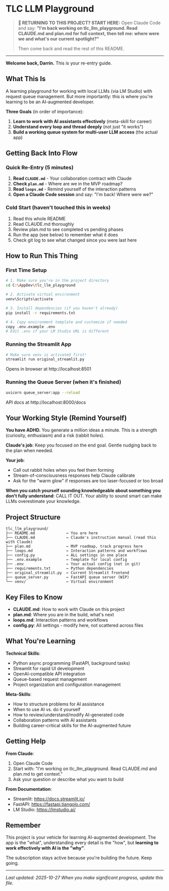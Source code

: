 # TLC LLM Playground

> **🚀 RETURNING TO THIS PROJECT? START HERE:**
> Open Claude Code and say:
> **"I'm back working on tlc_llm_playground. Read CLAUDE.md and plan.md for full context, then tell me: where were we and what's our current spotlight?"**
>
> Then come back and read the rest of this README.

---

**Welcome back, Darrin.** This is your re-entry guide.

## What This Is

A learning playground for working with local LLMs (via LM Studio) with request queue management. But more importantly: this is where you're learning to be an AI-augmented developer.

**Three Goals** (in order of importance):
1. **Learn to work with AI assistants effectively** (meta-skill for career)
2. **Understand every loop and thread deeply** (not just "it works")
3. **Build a working queue system for multi-user LLM access** (the actual app)

## Getting Back Into Flow

### Quick Re-Entry (5 minutes)
1. **Read `CLAUDE.md`** - Your collaboration contract with Claude
2. **Check `plan.md`** - Where are we in the MVP roadmap?
3. **Read `loops.md`** - Remind yourself of the interaction patterns
4. **Open a Claude Code session** and say: "I'm back! Where were we?"

### Cold Start (haven't touched this in weeks)
1. Read this whole README
2. Read CLAUDE.md thoroughly
3. Review plan.md to see completed vs pending phases
4. Run the app (see below) to remember what it does
5. Check git log to see what changed since you were last here

## How to Run This Thing

### First Time Setup
```bash
# 1. Make sure you're in the project directory
cd C:\AppDev\tlc_llm_playground

# 2. Activate virtual environment
venv\Scripts\activate

# 3. Install dependencies (if you haven't already)
pip install -r requirements.txt

# 4. Copy environment template and customize if needed
copy .env.example .env
# Edit .env if your LM Studio URL is different
```

### Running the Streamlit App
```bash
# Make sure venv is activated first!
streamlit run original_streamlit.py
```

Opens in browser at http://localhost:8501

### Running the Queue Server (when it's finished)
```bash
uvicorn queue_server:app --reload
```

API docs at http://localhost:8000/docs

## Your Working Style (Remind Yourself)

**You have ADHD.** You generate a million ideas a minute. This is a strength (curiosity, enthusiasm) and a risk (rabbit holes).

**Claude's job**: Keep you focused on the end goal. Gentle nudging back to the plan when needed.

**Your job**:
- Call out rabbit holes when you feel them forming
- Stream-of-consciousness responses help Claude calibrate
- Ask for the "warm glow" if responses are too laser-focused or too broad

**When you catch yourself sounding knowledgeable about something you don't fully understand**: CALL IT OUT. Your ability to sound smart can make LLMs overestimate your knowledge.

## Project Structure

```
tlc_llm_playground/
├── README.md              ← You are here
├── CLAUDE.md              ← Claude's instruction manual (read this with Claude)
├── plan.md                ← MVP roadmap, track progress here
├── loops.md               ← Interaction patterns and workflows
├── config.py              ← ALL settings in one place
├── .env.example           ← Template for local config
├── .env                   ← Your actual config (not in git)
├── requirements.txt       ← Python dependencies
├── original_streamlit.py  ← Current Streamlit frontend
├── queue_server.py        ← FastAPI queue server (WIP)
└── venv/                  ← Virtual environment
```

## Key Files to Know

- **CLAUDE.md**: How to work with Claude on this project
- **plan.md**: Where you are in the build, what's next
- **loops.md**: Interaction patterns and workflows
- **config.py**: All settings - modify here, not scattered across files

## What You're Learning

**Technical Skills**:
- Python async programming (FastAPI, background tasks)
- Streamlit for rapid UI development
- OpenAI-compatible API integration
- Queue-based request management
- Project organization and configuration management

**Meta-Skills**:
- How to structure problems for AI assistance
- When to use AI vs. do it yourself
- How to review/understand/modify AI-generated code
- Collaboration patterns with AI assistants
- Building career-critical skills for the AI-augmented future

## Getting Help

**From Claude**:
1. Open Claude Code
2. Start with: "I'm working on tlc_llm_playground. Read CLAUDE.md and plan.md to get context."
3. Ask your question or describe what you want to build

**From Documentation**:
- Streamlit: https://docs.streamlit.io/
- FastAPI: https://fastapi.tiangolo.com/
- LM Studio: https://lmstudio.ai/

## Remember

This project is your vehicle for learning AI-augmented development. The app is the "what", understanding every detail is the "how", but **learning to work effectively with AI is the "why"**.

The subscription stays active because you're building the future. Keep going.

---

*Last updated: 2025-10-27*
*When you make significant progress, update this file.*
